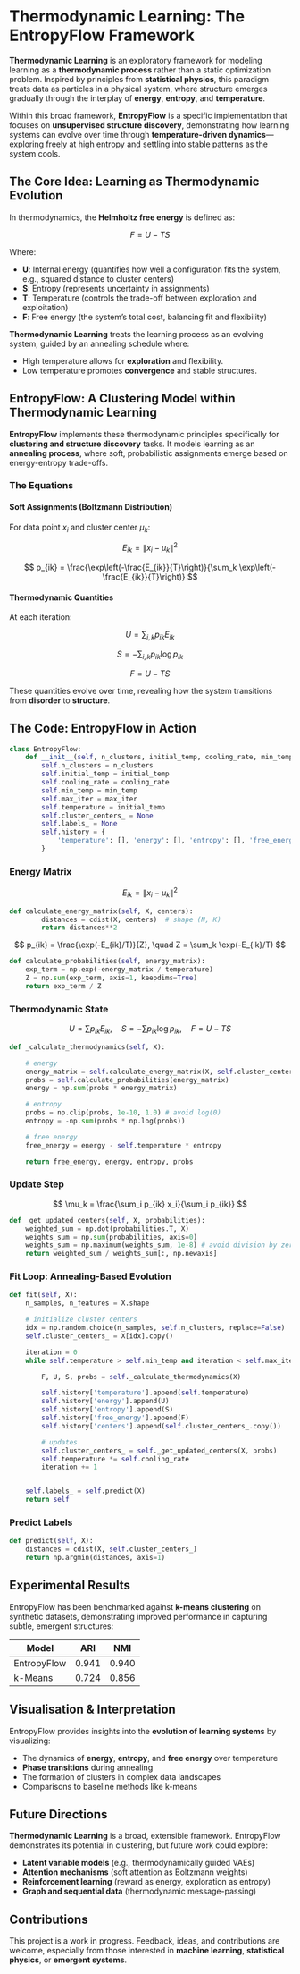 

# Thermodynamic Learning: The EntropyFlow Framework

**Thermodynamic Learning** is an exploratory framework for modeling learning as a **thermodynamic process** rather than a static optimization problem. Inspired by principles from **statistical physics**, this paradigm treats data as particles in a physical system, where structure emerges gradually through the interplay of **energy**, **entropy**, and **temperature**.

Within this broad framework, **EntropyFlow** is a specific implementation that focuses on **unsupervised structure discovery**, demonstrating how learning systems can evolve over time through **temperature-driven dynamics**—exploring freely at high entropy and settling into stable patterns as the system cools.


## The Core Idea: Learning as Thermodynamic Evolution

In thermodynamics, the **Helmholtz free energy** is defined as:

$$
F = U - T S
$$

Where:

* **U**: Internal energy (quantifies how well a configuration fits the system, e.g., squared distance to cluster centers)
* **S**: Entropy (represents uncertainty in assignments)
* **T**: Temperature (controls the trade-off between exploration and exploitation)
* **F**: Free energy (the system’s total cost, balancing fit and flexibility)

**Thermodynamic Learning** treats the learning process as an evolving system, guided by an annealing schedule where:

* High temperature allows for **exploration** and flexibility.
* Low temperature promotes **convergence** and stable structures.



## EntropyFlow: A Clustering Model within Thermodynamic Learning

**EntropyFlow** implements these thermodynamic principles specifically for **clustering and structure discovery** tasks. It models learning as an **annealing process**, where soft, probabilistic assignments emerge based on energy-entropy trade-offs.

### The Equations

#### Soft Assignments (Boltzmann Distribution)

For data point $x_i$ and cluster center $\mu_k$:

$$
E_{ik} = \|x_i - \mu_k\|^2
$$

$$
p_{ik} = \frac{\exp\left(-\frac{E_{ik}}{T}\right)}{\sum_k \exp\left(-\frac{E_{ik}}{T}\right)}
$$

#### Thermodynamic Quantities

At each iteration:

$$
U = \sum_{i,k} p_{ik} E_{ik}
$$

$$
S = -\sum_{i,k} p_{ik} \log p_{ik}
$$

$$
F = U - T S
$$

These quantities evolve over time, revealing how the system transitions from **disorder** to **structure**.



## The Code: EntropyFlow in Action

```python
class EntropyFlow:
    def __init__(self, n_clusters, initial_temp, cooling_rate, min_temp, max_iter):
        self.n_clusters = n_clusters
        self.initial_temp = initial_temp
        self.cooling_rate = cooling_rate
        self.min_temp = min_temp
        self.max_iter = max_iter
        self.temperature = initial_temp
        self.cluster_centers_ = None
        self.labels_ = None
        self.history = {
            'temperature': [], 'energy': [], 'entropy': [], 'free_energy': [], 'centers': []
        }
```

### Energy Matrix

$$E_{ik} = \|x_i - \mu_k\|^2$$

```python
def calculate_energy_matrix(self, X, centers):
        distances = cdist(X, centers)  # shape (N, K)
        return distances**2
```

$$ p_{ik} = \frac{\exp(-E_{ik}/T)}{Z}, \quad Z = \sum_k \exp(-E_{ik}/T)  $$

```python
def calculate_probabilities(self, energy_matrix):
    exp_term = np.exp(-energy_matrix / temperature)
    Z = np.sum(exp_term, axis=1, keepdims=True)
    return exp_term / Z
```


### Thermodynamic State

$$ 
U = \sum p_{ik} E_{ik}, \quad S = -\sum p_{ik} \log p_{ik}, \quad F = U - T S
$$

```python
def _calculate_thermodynamics(self, X):

    # energy
    energy_matrix = self.calculate_energy_matrix(X, self.cluster_centers_)
    probs = self.calculate_probabilities(energy_matrix)
    energy = np.sum(probs * energy_matrix)

    # entropy
    probs = np.clip(probs, 1e-10, 1.0) # avoid log(0)
    entropy = -np.sum(probs * np.log(probs))

    # free energy
    free_energy = energy - self.temperature * entropy

    return free_energy, energy, entropy, probs
```


### Update Step

$$
\mu_k = \frac{\sum_i p_{ik} x_i}{\sum_i p_{ik}}
$$

```python
def _get_updated_centers(self, X, probabilities):
    weighted_sum = np.dot(probabilities.T, X)
    weights_sum = np.sum(probabilities, axis=0)
    weights_sum = np.maximum(weights_sum, 1e-8) # avoid division by zero
    return weighted_sum / weights_sum[:, np.newaxis]
```


### Fit Loop: Annealing-Based Evolution

```python
def fit(self, X):
    n_samples, n_features = X.shape

    # initialize cluster centers
    idx = np.random.choice(n_samples, self.n_clusters, replace=False)
    self.cluster_centers_ = X[idx].copy()

    iteration = 0
    while self.temperature > self.min_temp and iteration < self.max_iter:

        F, U, S, probs = self._calculate_thermodynamics(X)

        self.history['temperature'].append(self.temperature)
        self.history['energy'].append(U)
        self.history['entropy'].append(S)
        self.history['free_energy'].append(F)
        self.history['centers'].append(self.cluster_centers_.copy())

        # updates
        self.cluster_centers_ = self._get_updated_centers(X, probs)
        self.temperature *= self.cooling_rate
        iteration += 1


    self.labels_ = self.predict(X)
    return self
```


### Predict Labels

```python
def predict(self, X):
    distances = cdist(X, self.cluster_centers_)
    return np.argmin(distances, axis=1)
```



## Experimental Results

EntropyFlow has been benchmarked against **k-means clustering** on synthetic datasets, demonstrating improved performance in capturing subtle, emergent structures:

| Model       | ARI   | NMI   |
| ----------- | ----- | ----- |
| EntropyFlow | 0.941 | 0.940 |
| k-Means     | 0.724 | 0.856 |



## Visualisation & Interpretation

EntropyFlow provides insights into the **evolution of learning systems** by visualizing:

* The dynamics of **energy**, **entropy**, and **free energy** over temperature
* **Phase transitions** during annealing
* The formation of clusters in complex data landscapes
* Comparisons to baseline methods like k-means


## Future Directions

**Thermodynamic Learning** is a broad, extensible framework. EntropyFlow demonstrates its potential in clustering, but future work could explore:

* **Latent variable models** (e.g., thermodynamically guided VAEs)
* **Attention mechanisms** (soft attention as Boltzmann weights)
* **Reinforcement learning** (reward as energy, exploration as entropy)
* **Graph and sequential data** (thermodynamic message-passing)



## Contributions

This project is a work in progress. Feedback, ideas, and contributions are welcome, especially from those interested in **machine learning**, **statistical physics**, or **emergent systems**.




